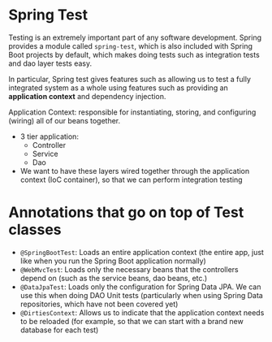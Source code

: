 # Spring Test
Testing is an extremely important part of any software development. Spring provides a module called `spring-test`, which is also included with Spring Boot projects by default, which makes doing tests such as integration tests and dao layer tests easy. 

In particular, Spring test gives features such as allowing us to test a fully integrated system as a whole using features such as providing an **application context** and dependency injection.

Application Context: responsible for instantiating, storing, and configuring (wiring) all of our beans together.
- 3 tier application:
    - Controller
    - Service
    - Dao
- We want to have these layers wired together through the application context (IoC container), so that we can perform integration testing

# Annotations that go on top of Test classes
- `@SpringBootTest`: Loads an entire application context (the entire app, just like when you run the Spring Boot application normally)
- `@WebMvcTest`: Loads only the necessary beans that the controllers depend on (such as the service beans, dao beans, etc.)
- `@DataJpaTest`: Loads only the configuration for Spring Data JPA. We can use this when doing DAO Unit tests (particularly when using Spring Data repositories, which have not been covered yet)
- `@DirtiesContext`: Allows us to indicate that the application context needs to be reloaded (for example, so that we can start with a brand new database for each test)
